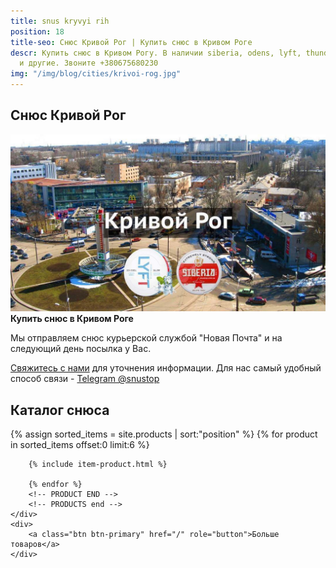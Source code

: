 ```yaml
---
title: snus kryvyi rih
position: 18
title-seo: Снюс Кривой Рог | Купить снюс в Кривом Роге
descr: Купить снюс в Кривом Рогу. В наличии siberia, odens, lyft, thunder, general
  и другие. Звоните +380675680230
img: "/img/blog/cities/krivoi-rog.jpg"
---
```


<section class="mb-4">
	<h1>Снюс Кривой Рог</h1>
	<div class="row">
		<div class="col-md-7">
			<img class="img-fluid" src="/img/blog/cities/krivoi-rog.jpg" alt="снюс Кривой Рог">
		</div>
		<div class="col-md-5">
			<strong>Купить снюс в Кривом Роге</strong>
			<p>Мы отправляем снюс курьерской службой "Новая Почта" и на следующий день посылка у Вас.</p>
			<p><a href="#contactModal" data-toggle="modal" data-target="#contactModal">Свяжитесь с нами</a> для уточнения информации. Для нас самый удобный способ связи - <a href="//t.me/snustop" target="_blank" title="Telegram"><i class="icon-telegram"></i>Telegram @snustop</a></p>
		</div>
	</div>
</section>

<section class="mb-4">
	<h2>Каталог снюса</h2>
	<div class="row catalog">
		<!-- PRODUCTS start -->
		<!-- PRODUCT START -->
		{% assign sorted_items = site.products | sort:"position" %}
		{% for product in sorted_items offset:0 limit:6 %}
		
		{% include item-product.html %}

		{% endfor %}
		<!-- PRODUCT END -->
		<!-- PRODUCTS end -->
	</div>
	<div>
		<a class="btn btn-primary" href="/" role="button">Больше товаров</a>
	</div>
</section>

